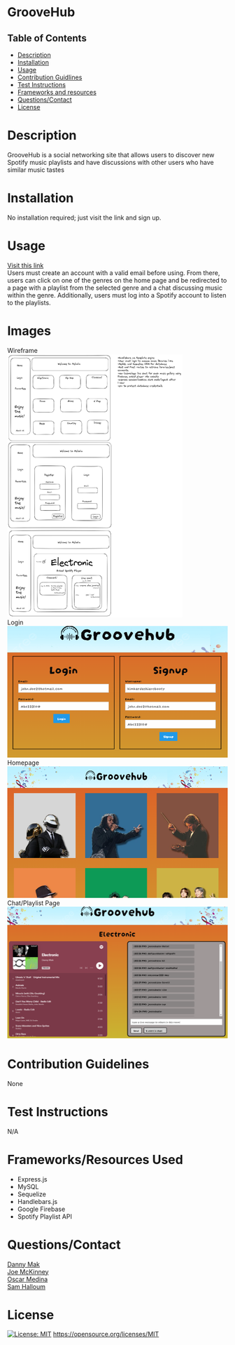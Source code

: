 # GrooveHub

  ##  Table of Contents 
   - [Description](#desc) 
   - [Installation](#ins)
   - [Usage](#use)
   - [Contribution Guidlines](#con) 
   - [Test Instructions](#test)
   - [Frameworks and resources](#frame)
   - [Questions/Contact](#ques)
   - [License](#license) 
  
  # Description <a id="desc"></a>
  GrooveHub is a social networking site that allows users to discover new Spotify music playlists and have discussions with other users who have similar music tastes
  
  # Installation <a id="ins"></a>
  No installation required; just visit the link and sign up.
  
  # Usage <a id="use"></a>
  <a href="https://groovehub-2023.herokuapp.com/">Visit this link</a> <br>
  Users must create an account with a valid email before using. From there, users can click on one of the genres on the home page and be redirected to a page with a playlist from the selected genre and a chat discussing music within the genre. Additionally, users must log into a Spotify account to listen to the playlists.

  # Images
  Wireframe
  <br>
  <img src="./public/images/Music%20app%20proposal.png" width ="400" height="600">
  <br>
  Login
  <br>
  <img src="./public/images/Groovehub%20Login.png" width ="600" height="300">
  <br>
  Homepage
  <br>
  <img src="./public/images/GrooveHub%20Homepage.png" width ="600" height="300">
  <br>
  Chat/Playlist Page
  <br>
  <img src="./public/images/Chat%20Page.png" width ="600" height="300">
  # Contribution Guidelines <a id="con"></a>
  None
  
  # Test Instructions <a id="test"></a>
  N/A

  # Frameworks/Resources Used <a id="frame"></a>
  - Express.js
  - MySQL
  - Sequelize
  - Handlebars.js
  - Google Firebase
  - Spotify Playlist API

  
  # Questions/Contact <a id="ques"></a>
  <a href="https://github.com/Dannymak1993">Danny Mak</a>
  <br>
  <a href="https://github.com/Joecode22">Joe McKinney</a>
  <br>
  <a href="https://github.com/oscarmedina234">Oscar Medina</a>
  <br>
  <a href="https://github.com/SamH16205">Sam Halloum</a>
  

  # License
  [![License: MIT](https://img.shields.io/badge/License-MIT-yellow.svg)](https://opensource.org/licenses/MIT) https://opensource.org/licenses/MIT 
  <a id="license"></a>
  